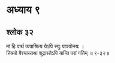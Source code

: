 # अध्याय ९

## श्लोक ३२

मां हि पार्थ व्यपाश्रित्य येऽपि स्युः पापयोनयः ।<br>स्त्रियो वैश्यास्तथा शूद्रास्तेऽपि यान्ति परां गतिम् ॥ ९-३२॥<br><br>

